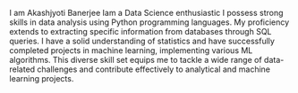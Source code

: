 I am Akashjyoti Banerjee
Iam a Data Science enthusiastic
I possess strong skills in data analysis using Python programming languages.
My proficiency extends to extracting specific information from databases through SQL queries.
I have a solid understanding of statistics and have successfully completed projects in machine learning, implementing various ML algorithms.
This diverse skill set equips me to tackle a wide range of data-related challenges and contribute effectively to analytical and machine learning projects.


